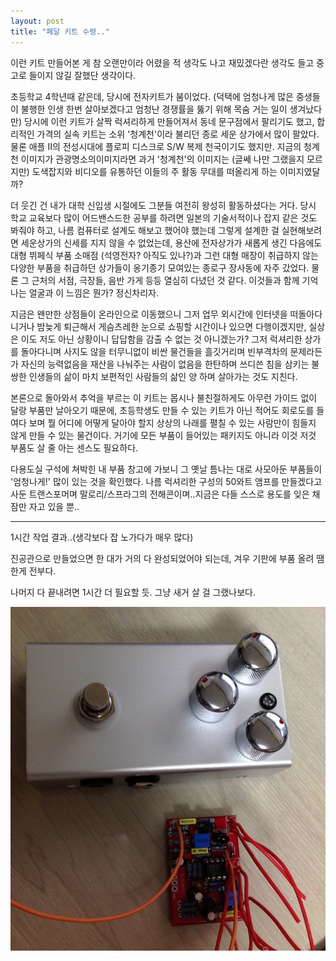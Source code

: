 ```yaml
---
layout: post
title: "페달 키트 수령.."
---
```



이런 키트 만들어본 게 참 오랜만이라 어렸을 적 생각도 나고 재밌겠다란 생각도 들고 중고로 들이지 않길 잘했단 생각이다.




초등학교 4학년때 같은데, 당시에 전자키트가 붐이었다. (덕택에 엄청나게 많은 중생들이 불행한 인생 한번 살아보겠다고 엄청난 경쟁률을 뚫기 위해 목숨 거는 일이 생겨났다만) 당시에 이런 키트가 살짝 럭셔리하게 만들어져서 동네 문구점에서 팔리기도 했고, 합리적인 가격의 실속 키트는 소위 '청계천'이라 불리던 종로 세운 상가에서 많이 팔았다. 물론 애플 II의 전성시대에 플로피 디스크로 S/W 복제 천국이기도 했지만. 지금의 청계천 이미지가 관광명소의이미지라면 과거 '청계천'의 이미지는 (글쎄 나만 그랬을지 모르지만) 도색잡지와 비디오를 유통하던 이들의 주 활동 무대를 떠올리게 하는 이미지였달까?




더 웃긴 건 내가 대학 신입생 시절에도 그분들 여전히 왕성히 활동하셨다는 거다. 당시 학교 교육보다 많이 어드밴스드한 공부를 하려면 일본의 기술서적이나 잡지 같은 것도 봐줘야 하고, 나름 컴퓨터로 설계도 해보고 했어야 했는데 그렇게 설계한 걸 실현해보려면 세운상가의 신세를 지지 않을 수 없었는데, 용산에 전자상가가 새롭게 생긴 다음에도 대형 뷔페식 부품 소매점 (석영전자? 아직도 있나?)과 그런 대형 매장이 취급하지 않는 다양한 부품을 취급하던 상가들이 옹기종기 모여있는 종로구 장사동에 자주 갔었다. 물론 그 근처의 서점, 극장들, 음반 가게 등등 열심히 다녔던 것 같다. 이것들과 함께 기억나는 얼굴과 이 느낌은 뭔가? 정신차리자.




지금은 왠만한 상점들이 온라인으로 이동했으니 그저 업무 외시간에 인터넷을 떠돌아다니거나 밤늦게 퇴근해서 게슴츠레한 눈으로 쇼핑할 시간이나 있으면 다행이겠지만, 실상은 이도 저도 아닌 상황이니 답답함을 감출 수 없는 것 아니겠는가? 그저 럭셔리한 상가를 돌아다니며 사지도 않을 터무니없이 비싼 물건들을 흘깃거리며 빈부격차의 문제라든가 자신의 능력없음을 재산을 나눠주는 사람이 없음을 한탄하며 쓰디쓴 침을 삼키는 불쌍한 인생들의 삶이 마치 보편적인 사람들의 삶인 양 하며 살아가는 것도 지친다.




본론으로 돌아와서 추억을 부르는 이 키트는 몹시나 불친절하게도 아무런 가이드 없이 달랑 부품만 날아오기 때문에, 초등학생도 만들 수 있는 키트가 아닌 적어도 회로도를 들여다 보며 뭘 어디에 어떻게 달아야 할지 상상의 나래를 펼칠 수 있는 사람만이 힘들지 않게 만들 수 있는 물건이다. 거기에 모든 부품이 들어있는 패키지도 아니라 이것 저것 부품도 살 줄 아는 센스도 필요하다. 




다용도실 구석에 쳐박힌 내 부품 창고에 가보니 그 옛날 틈나는 대로 사모아둔 부품들이 '엄청나게!' 많이 있는 것을 확인했다. 나름 럭셔리한 구성의 50와트 앰프를 만들겠다고 사둔 트랜스포머며 말로리/스프라그의 전해콘이며..지금은 다들 스스로 용도를 잊은 채 잠만 자고 있을 뿐..




----

1시간 작업 결과..(생각보다 잡 노가다가 매우 많다)




진공관으로 만들었으면 한 대가 거의 다 완성되었어야 되는데, 겨우 기판에 부품 올려 땜한게 전부다.

나머지 다 끝내려면 1시간 더 필요할 듯. 그냥 새거 살 걸 그랬나보다.






![image](/assets/images/16426e01375ec9f57cfac723d6e7752a.jpg)








